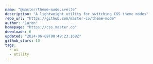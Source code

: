 ```yaml
---
name: "@master/theme-mode.svelte"
description: "A lightweight utility for switching CSS theme modes"
repo_url: "https://github.com/master-co/theme-mode"
author: "1aron"
homepage: "https://css.master.co"
downloads: 6
updated: "2024-06-09T00:49:23.168Z"
github_stars: 10
tags: 
  - ui
  - utility
---
```

